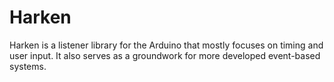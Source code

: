 # Harken
Harken is a listener library for the Arduino that mostly focuses on timing and user input. It also serves as a groundwork for more developed event-based systems.
